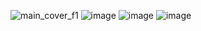 ![main_cover_f1](https://github.com/AlxKovlv/CoinRarityML_DataScienseProject/assets/130834771/4522176e-120c-4c5f-8b7d-6a2b230cdc9a)
![image](https://github.com/AlxKovlv/CoinRarityML_DataScienseProject/assets/130834771/b3003f7e-b53e-4ea0-bf69-306f9192cb27)
![image](https://github.com/AlxKovlv/CoinRarityML_DataScienseProject/assets/130834771/489be230-33a9-4503-8a85-835252cd5b69)
![image](https://github.com/AlxKovlv/CoinRarityML_DataScienseProject/assets/130834771/7832e053-9d49-44aa-bf91-7b1b5352cac5)
